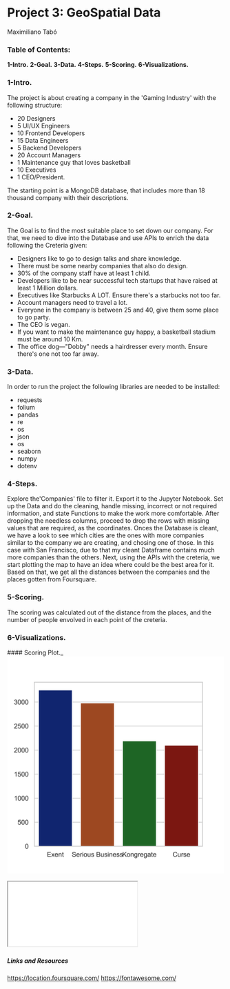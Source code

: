 # Project 3: GeoSpatial Data
Maximiliano Tabó

### Table of Contents:
**1-Intro.**
**2-Goal.**
**3-Data.**
**4-Steps.**
**5-Scoring.**
**6-Visualizations.**



### 1-Intro.
The project is about creating a company in the 'Gaming Industry' with the following structure:
 + 20 Designers
+ 5 UI/UX Engineers
+ 10 Frontend Developers
+ 15 Data Engineers
+ 5 Backend Developers
+ 20 Account Managers
+ 1 Maintenance guy that loves basketball
+ 10 Executives
+ 1 CEO/President.

The starting point is a MongoDB database, that includes more than 18 thousand company with their descriptions.



### 2-Goal.
The Goal is to find the most suitable place to set down our company. For that, we need to dive into the Database and use APIs to enrich the data following the Creteria given:

+ Designers like to go to design talks and share knowledge. 
+ There must be some nearby companies that also do design.
+ 30% of the company staff have at least 1 child.
+ Developers like to be near successful tech startups that have raised at least 1 Million dollars.
+ Executives like Starbucks A LOT. Ensure there's a starbucks not too far.
+ Account managers need to travel a lot.
+ Everyone in the company is between 25 and 40, give them some place to go party.
+ The CEO is vegan.
+ If you want to make the maintenance guy happy, a basketball stadium must be around 10 Km.
+ The office dog—"Dobby" needs a hairdresser every month. Ensure there's one not too far away.





### 3-Data.
In order to run the project the following libraries are needed to be installed:

+ requests
+ folium
+ pandas
+ re
+ os
+ json
+ os
+ seaborn
+ numpy
+ dotenv

### 4-Steps.

Explore the'Companies' file to filter it.
Export it to the Jupyter Notebook.
Set up the Data and do the cleaning, handle missing, incorrect or  not required information, and state Functions to make the work more comfortable.
After dropping the needless columns, proceed to 
drop the rows with missing values that are required, as the coordinates.
Onces the Database is cleant, we have a look to see which cities are the ones with more companies similar to the company we are creating, and chosing one of those. In this case with San Francisco, due to that my cleant Dataframe contains much more companies than the others.
Next, using the APIs with the creteria, we start plotting the map to have an idea where could be the best area for it.
Based on that, we get all the distances between the companies and the places gotten from Foursquare. 

### 5-Scoring.
The scoring was calculated out of the distance from the places, and the number of people envolved in each point of the creteria.

### 6-Visualizations.

####<d> Scoring Plot.<d>_
<img src='/Images/Scoring.png'>





<iframe src='index.html'></iframe>








##### Links and Resources
https://location.foursquare.com/
https://fontawesome.com/
